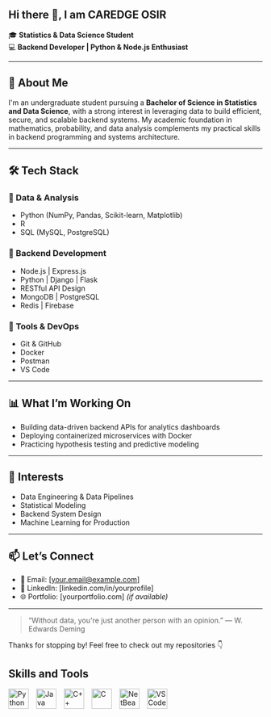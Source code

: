 ## Hi there 👋, I am CAREDGE OSIR

🎓 **Statistics & Data Science Student**  
💻 **Backend Developer | Python & Node.js Enthusiast**

---

## 📌 About Me

I'm an undergraduate student pursuing a **Bachelor of Science in Statistics and Data Science**, with a strong interest in leveraging data to build efficient, secure, and scalable backend systems. My academic foundation in mathematics, probability, and data analysis complements my practical skills in backend programming and systems architecture.

---

## 🛠️ Tech Stack

### 🧠 Data & Analysis
- Python (NumPy, Pandas, Scikit-learn, Matplotlib)
- R
- SQL (MySQL, PostgreSQL)

### 🔧 Backend Development
- Node.js | Express.js
- Python | Django | Flask
- RESTful API Design
- MongoDB | PostgreSQL
- Redis | Firebase

### 🧪 Tools & DevOps
- Git & GitHub
- Docker
- Postman
- VS Code

---

## 📊 What I’m Working On
- Building data-driven backend APIs for analytics dashboards
- Deploying containerized microservices with Docker
- Practicing hypothesis testing and predictive modeling

---

## 🧠 Interests
- Data Engineering & Data Pipelines  
- Statistical Modeling  
- Backend System Design  
- Machine Learning for Production  

---

## 📫 Let’s Connect
- 📧 Email: [your.email@example.com]  
- 💼 LinkedIn: [linkedin.com/in/yourprofile]  
- 🌐 Portfolio: [yourportfolio.com] *(if available)*

---

> “Without data, you're just another person with an opinion.” — W. Edwards Deming

Thanks for stopping by! Feel free to check out my repositories 👇

<h2>Skills and Tools</h2>
<div style="display: flex; gap: 15px; align-items: center;">
  <img src="https://cdn.jsdelivr.net/gh/devicons/devicon/icons/python/python-original.svg" alt="Python" width="40" height="40">
  <img src="https://cdn.jsdelivr.net/gh/devicons/devicon/icons/java/java-original.svg" alt="Java" width="40" height="40">
  <img src="https://cdn.jsdelivr.net/gh/devicons/devicon/icons/cplusplus/cplusplus-original.svg" alt="C++" width="40" height="40">
  <img src="https://cdn.jsdelivr.net/gh/devicons/devicon/icons/c/c-original.svg" alt="C" width="40" height="40">
  <img src="https://upload.wikimedia.org/wikipedia/commons/9/98/Apache_NetBeans_Logo.svg" alt="NetBeans" width="40" height="40">
  <img src="https://cdn.jsdelivr.net/gh/devicons/devicon/icons/vscode/vscode-original.svg" alt="VS Code" width="40" height="40">
</div>






<!--
**Caredge-Osir/Caredge-Osir** is a ✨ _special_ ✨ repository because its `README.md` (this file) appears on your GitHub profile.

Here are some ideas to get you started:-->

<!-- - 🔭 I’m currently working on ...
- 🌱 I’m currently learning ...
- 👯 I’m looking to collaborate on ...
- 🤔 I’m looking for help with ...
- 💬 Ask me about ...
- 📫 How to reach me: ...
- 😄 Pronouns: ...
- ⚡ Fun fact: ...

